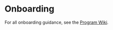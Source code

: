 # Onboarding

For all onboarding guidance, see the [Program Wiki](https://gitlab.jatic.net/groups/jatic/-/wikis/home).
